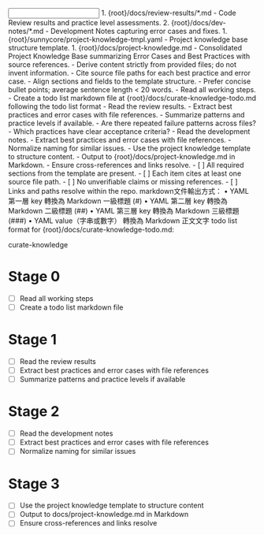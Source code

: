 <input>
  <context>
  1. {root}/docs/review-results/*.md - Code Review results and practice level assessments.
  2. {root}/docs/dev-notes/*.md - Development Notes capturing error cases and fixes.
  </context>
  <templates>
  1. {root}/sunnycore/project-knowledge-tmpl.yaml - Project knowledge base structure template.
  </templates>
</input>

<output>
1. {root}/docs/project-knowledge.md - Consolidated Project Knowledge Base summarizing Error Cases and Best Practices with source references.
</output>

<constraints importance="Important">
- Derive content strictly from provided files; do not invent information.
- Cite source file paths for each best practice and error case.
- Align sections and fields to the template structure.
- Prefer concise bullet points; average sentence length < 20 words.
</constraints>

<workflow importance="Important">
  <stage id="0: plan">
  - Read all working steps.
  - Create a todo list markdown file at {root}/docs/curate-knowledge-todo.md following the todo list format 
  </stage>

  <stage id="1: conclude_review_results">
  - Read the review results.
  - Extract best practices and error cases with file references.
  - Summarize patterns and practice levels if available.

  <questions>
  - Are there repeated failure patterns across files?
  - Which practices have clear acceptance criteria?
  </questions>
  </stage>

  <stage id="2: conclude_development_notes">
  - Read the development notes.
  - Extract best practices and error cases with file references.
  - Normalize naming for similar issues.
  </stage>

  <stage id="3: curate_knowledge">
  - Use the project knowledge template to structure content.
  - Output to {root}/docs/project-knowledge.md in Markdown.
  - Ensure cross-references and links resolve.

  <checks>
  - [ ] All required sections from the template are present.
  - [ ] Each item cites at least one source file path.
  - [ ] No unverifiable claims or missing references.
  - [ ] Links and paths resolve within the repo.
  </checks>
  </stage>
</workflow>

<example>
markdown文件輸出方式：
	•	YAML 第一層 key 轉換為 Markdown 一級標題 (#)
	•	YAML 第二層 key 轉換為 Markdown 二級標題 (##)
	•	YAML 第三層 key 轉換為 Markdown 三級標題 (###)
	•	YAML value（字串或數字） 轉換為 Markdown 正文文字
</example>

<example>
todo list format for {root}/docs/curate-knowledge-todo.md:

curate-knowledge

# Stage 0
- [ ] Read all working steps
- [ ] Create a todo list markdown file

# Stage 1
- [ ] Read the review results
- [ ] Extract best practices and error cases with file references
- [ ] Summarize patterns and practice levels if available

# Stage 2
- [ ] Read the development notes
- [ ] Extract best practices and error cases with file references
- [ ] Normalize naming for similar issues

# Stage 3
- [ ] Use the project knowledge template to structure content
- [ ] Output to docs/project-knowledge.md in Markdown
- [ ] Ensure cross-references and links resolve
</example>
